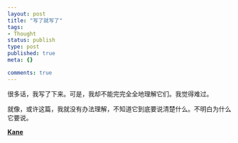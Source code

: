 ```yaml
--- 
layout: post
title: "写了就写了"
tags: 
- Thought
status: publish
type: post
published: true
meta: {}

comments: true
---
```

很多话，我写了下来。可是，我却不能完完全全地理解它们。我觉得难过。

就像，或许这篇，我就没有办法理解，不知道它到底要说清楚什么。不明白为什么它要说。

**[Kane](mailto:kaneks@hotmail.com)**
